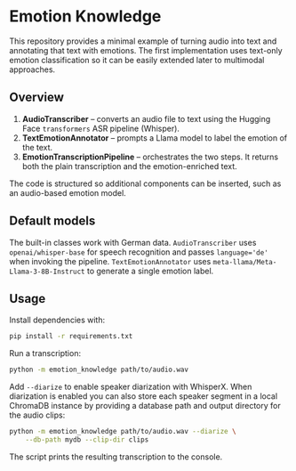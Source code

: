 # Emotion Knowledge

This repository provides a minimal example of turning audio into text
and annotating that text with emotions. The first implementation uses
text-only emotion classification so it can be easily extended later to
multimodal approaches.

## Overview

1. **AudioTranscriber** – converts an audio file to text using the
   Hugging Face `transformers` ASR pipeline (Whisper).
2. **TextEmotionAnnotator** – prompts a Llama model to label the emotion
   of the text.
3. **EmotionTranscriptionPipeline** – orchestrates the two steps. It
   returns both the plain transcription and the emotion-enriched text.

The code is structured so additional components can be inserted, such as
an audio-based emotion model.

## Default models

The built-in classes work with German data. `AudioTranscriber` uses
`openai/whisper-base` for speech recognition and passes
`language='de'` when invoking the pipeline. `TextEmotionAnnotator` uses
``meta-llama/Meta-Llama-3-8B-Instruct`` to generate a single emotion
label.

## Usage

Install dependencies with:

```bash
pip install -r requirements.txt
```

Run a transcription:

```bash
python -m emotion_knowledge path/to/audio.wav
```

Add `--diarize` to enable speaker diarization with WhisperX. When diarization
is enabled you can also store each speaker segment in a local ChromaDB
instance by providing a database path and output directory for the audio
clips:

```bash
python -m emotion_knowledge path/to/audio.wav --diarize \
    --db-path mydb --clip-dir clips
```

The script prints the resulting transcription to the console.


